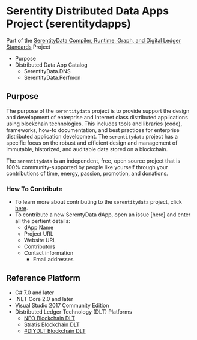 # Serentity Distributed Data Apps Project (serentitydapps)

Part of the [SerentityData Compiler, Runtime, Graph, and Digital Ledger Standards](https://github.com/mwherman2000/serentitydata) Project

* Purpose
* Distributed Data App Catalog
    * SerentityData.DNS
    * SerentityData.Perfmon

## Purpose

The purpose of the `serentitydata` project is to provide support the design and development of enterprise and Internet class 
distributed applications using blockchain technologies. This includes tools and libraries (code), frameworks, how-to documentation, 
and best practices for enterprise distributed application development. The `serentitydata` project has a specific focus on the robust 
and efficient design and management of immutable, historized, and auditable data stored on a blockchain.

The `serentitydata` is an independent, free, open source project that is 100% community-supported by people like yourself through 
your contributions of time, energy, passion, promotion, and donations.  

### How To Contribute

* To learn more about contributing to the `serentitydata` project, click 
[here](https://github.com/mwherman2000/serentitydata/blob/master/CONTRIBUTE.md).
* To contribute a new SerentyData dApp, open an issue [here] and enter all the pertient details:
    * dApp Name
    * Project URL
    * Website URL
    * Contributors
    * Contact information
        * Email addresses

## Reference Platform

* C# 7.0 and later
* .NET Core 2.0 and later
* Visual Studio 2017 Community Edition
* Distributed Ledger Technology (DLT) Platforms
    * [NEO Blockchain DLT](http://neo.org)
    * [Stratis Blockchain DLT](http://www.stratisplatform.com)
    * [#DIYDLT Blockchain DLT](https://www.linkedin.com/feed/update/urn:li:activity:6414282773086949376)
